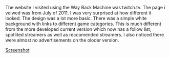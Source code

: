 
The website I visited using the Way Back Machine was twitch.tv. The page i veiwed was from July of 2011. I was very surprised at how different it looked. The design was a lot more basic. There was a simple white background with links to different game categories. This is much different from the more developed current version which now has a follow list, spotlited streamers as well as reccomended streamers. I also noticed there were almost no advertisements on the oloder version.

<a href="Capture.PNG">Screenshot</a>
